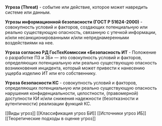 **Угроза (Threat)** - событие или действие, которое может навредить системе или данным.

**Угрозы информационной безопасности (ГОСТ Р 51624-2000)** - совокупность условий и факторов, создающих потенциальную или реально существующую опасность, связанную с утечкой информации, и/или несанкционированными и/или непреднамеренными воздействиями на нее.

**Угроза согласно РД ГосТехКомиссии «Безопасность ИТ** - Положение о разработке ПЗ и ЗБ» — это совокупность условий и факторов, определяющих потенциальную или реально существующую опасность возникновения инцидента, который может привести к нанесению ущерба изделию ИТ или его собственнику.

**Угроза безопасности КС** - совокупность условий и факторов, определяющих потенциальную или реально существующую опасность нарушения конфиденциальности, целостности, (правомерной) доступности КИ и/или снижения надежности (безотказности и аутентичности) реализации функций КС.

[[Виды угроз]]
[[Классификация угроз БИ]]
[[Источники угроз ИБ]]
[[Теоретические подходы в оценке угроз]]